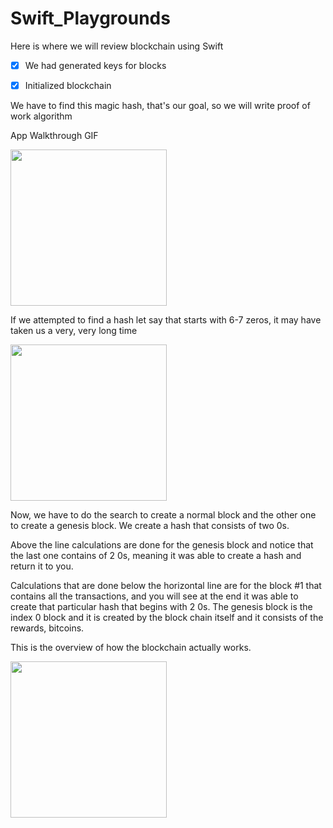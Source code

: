 # Swift_Playgrounds

Here is where we will review blockchain using Swift

- [x] We had generated keys for blocks
- [x] Initialized blockchain


We have to find this magic hash, that's our goal, so we will write proof of work algorithm

App Walkthrough GIF

<img src="http://g.recordit.co/orHmHCBJKd.gif" width=250><br>

If we attempted to find a hash let say that starts with 6-7 zeros, it may have taken us a very, very long time

<img src="http://g.recordit.co/TXm3LFkDfK.gif" width=250><br>

Now, we have to do the search to create a normal block and the other one to create a genesis block. We create a hash that consists of two 0s. 

Above the line calculations are done for the genesis block and notice that the last one contains of 2 0s, meaning it was able to create a hash and return it to you.

Calculations that are done below the horizontal line are for the block #1 that contains all the transactions, and you will see at the end it was able to create that particular hash that begins with 2 0s. The genesis block is the index 0 block and it is created by the block chain itself and it consists of the rewards, bitcoins.

This is the overview of how the blockchain actually works.

<img src="http://g.recordit.co/234lJbcbz0.gif" width=250><br>
